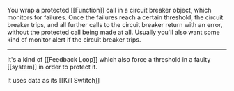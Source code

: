 You wrap a protected [[Function]] call in a circuit breaker object, which monitors for failures. Once the failures reach a certain threshold, the circuit breaker trips, and all further calls to the circuit breaker return with an error, without the protected call being made at all. Usually you'll also want some kind of monitor alert if the circuit breaker trips.

---

It's a kind of [[Feedback Loop]] which also force a threshold in a faulty [[system]] in order to protect it.

It uses data as its [[Kill Swtitch]]